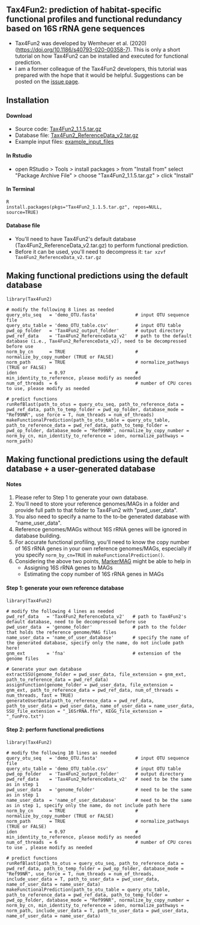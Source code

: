 Tax4Fun2: prediction of habitat-specific functional profiles and functional redundancy based on 16S rRNA gene sequences
---

+ Tax4Fun2 was developed by Wemheuer et al. (2020) (https://doi.org/10.1186/s40793-020-00358-7). This is only a short tutorial on how Tax4Fun2 can be installed and executed for functional prediction.
+ I am a former colleague of the Tax4Fun2 developers, this tutorial was prepared with the hope that it would be helpful. Suggestions can be posted on the [issue page](https://github.com/songweizhi/Tax4Fun2_short_tutorial/issues).


Installation
---

#### Download
+ Source code: [Tax4Fun2_1.1.5.tar.gz](https://zenodo.org/records/10035668)
+ Database file: [Tax4Fun2_ReferenceData_v2.tar.gz](https://zenodo.org/records/10035668)
+ Example input files: [example_input_files](https://github.com/songweizhi/Tax4Fun2_short_tutorial/tree/master/example_input_files)

#### In Rstudio

+ open RStudio > Tools > install packages > from "Install from" select "Package Archive File" > choose "Tax4Fun2_1.1.5.tar.gz" > click "Install"

#### In Terminal

    R
    install.packages(pkgs="Tax4Fun2_1.1.5.tar.gz", repos=NULL, source=TRUE)

#### Database file 

+ You'll need to have Tax4Fun2's default database (Tax4Fun2_ReferenceData_v2.tar.gz) to perform functional prediction. 
+ Before it can be used, you'll need to decompress it: `tar xzvf Tax4Fun2_ReferenceData_v2.tar.gz`


Making functional predictions using the default database
---

    library(Tax4Fun2)

    # modify the following 8 lines as needed
    query_otu_seq   = 'demo_OTU.fasta'              # input OTU sequence file
    query_otu_table = 'demo_OTU_table.csv'          # input OTU table
    pwd_op_folder   = 'Tax4Fun2_output_folder'      # output directory
    pwd_ref_data    = 'Tax4Fun2_ReferenceData_v2'   # path to the default database (i.e., Tax4Fun2_ReferenceData_v2), need to be decompressed before use
    norm_by_cn      = TRUE                          # normalize_by_copy_number (TRUE or FALSE)
    norm_path       = TRUE                          # normalize_pathways (TRUE or FALSE)
    iden            = 0.97                          # min_identity_to_reference, please modify as needed
    num_of_threads  = 6                             # number of CPU cores to use, please modify as needed

    # predict functions
    runRefBlast(path_to_otus = query_otu_seq, path_to_reference_data = pwd_ref_data, path_to_temp_folder = pwd_op_folder, database_mode = "Ref99NR", use_force = T, num_threads = num_of_threads)
    makeFunctionalPrediction(path_to_otu_table = query_otu_table, path_to_reference_data = pwd_ref_data, path_to_temp_folder = pwd_op_folder, database_mode = "Ref99NR", normalize_by_copy_number = norm_by_cn, min_identity_to_reference = iden, normalize_pathways = norm_path)


Making functional predictions using the default database + a user-generated database
---

#### Notes

1. Please refer to Step 1 to generate your own database.
1. You'll need to store your reference genomes/MAGs in a folder and provide full path to that folder to Tax4Fun2 with "pwd_user_data".
1. You also need to specify a name to the to-be generated database with "name_user_data".
1. Reference genomes/MAGs without 16S rRNA genes will be ignored in database building.
1. For accurate functional profiling, you'll need to know the copy number of 16S rRNA genes in your own reference genomes/MAGs, especially if you specify `norm_by_cn=TRUE` in `makeFunctionalPrediction()`.
1. Considering the above two points, [MarkerMAG](https://github.com/songweizhi/MarkerMAG) might be able to help in 
   + Assigning 16S rRNA genes to MAGs
   + Estimating the copy number of 16S rRNA genes in MAGs


#### Step 1: generate your own reference database

    library(Tax4Fun2)

    # modify the following 4 lines as needed
    pwd_ref_data   = 'Tax4Fun2_ReferenceData_v2'   # path to Tax4Fun2's default database, need to be decompressed before use
    pwd_user_data  = 'genome_folder'               # path to the folder that holds the reference genome/MAG files
    name_user_data = 'name_of_user_database'       # specify the name of the generated database, specify only the name, do not include path here!
    gnm_ext        = 'fna'                         # extension of the genome files
    
    # Generate your own database
    extractSSU(genome_folder = pwd_user_data, file_extension = gnm_ext, path_to_reference_data = pwd_ref_data)
    assignFunction(genome_folder = pwd_user_data, file_extension = gnm_ext, path_to_reference_data = pwd_ref_data, num_of_threads = num_threads, fast = TRUE)
    generateUserData(path_to_reference_data = pwd_ref_data, path_to_user_data = pwd_user_data, name_of_user_data = name_user_data, SSU_file_extension = "_16SrRNA.ffn", KEGG_file_extension = "_funPro.txt")

#### Step 2: perform functional predictions
    
    library(Tax4Fun2)

    # modify the following 10 lines as needed
    query_otu_seq   = 'demo_OTU.fasta'              # input OTU sequence file
    query_otu_table = 'demo_OTU_table.csv'          # input OTU table
    pwd_op_folder   = 'Tax4Fun2_output_folder'      # output directory
    pwd_ref_data    = 'Tax4Fun2_ReferenceData_v2'   # need to be the same as in step 1
    pwd_user_data   = 'genome_folder'               # need to be the same as in step 1
    name_user_data  = 'name_of_user_database'       # need to be the same as in step 1, specify only the name, do not include path here
    norm_by_cn      = TRUE                          # normalize_by_copy_number (TRUE or FALSE)
    norm_path       = TRUE                          # normalize_pathways (TRUE or FALSE)
    iden            = 0.97                          # min_identity_to_reference, please modify as needed
    num_of_threads  = 6                             # number of CPU cores to use , please modify as needed
    
    # predict functions
    runRefBlast(path_to_otus = query_otu_seq, path_to_reference_data = pwd_ref_data, path_to_temp_folder = pwd_op_folder, database_mode = "Ref99NR", use_force = T, num_threads = num_of_threads, include_user_data = T, path_to_user_data = pwd_user_data, name_of_user_data = name_user_data)
    makeFunctionalPrediction(path_to_otu_table = query_otu_table, path_to_reference_data = pwd_ref_data, path_to_temp_folder = pwd_op_folder, database_mode = "Ref99NR", normalize_by_copy_number = norm_by_cn, min_identity_to_reference = iden, normalize_pathways = norm_path, include_user_data = T, path_to_user_data = pwd_user_data, name_of_user_data = name_user_data)
